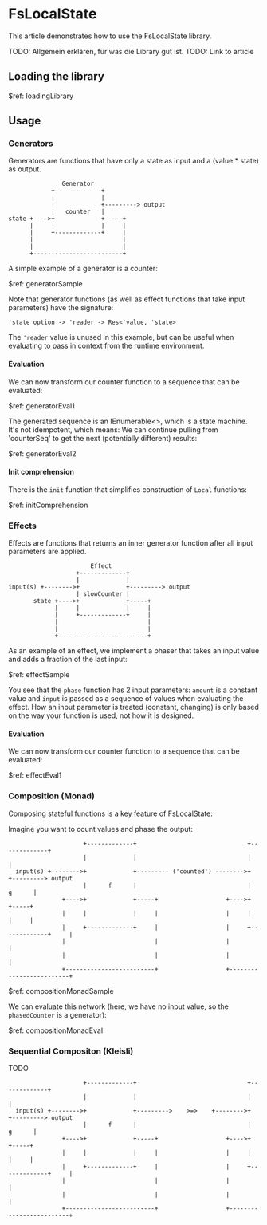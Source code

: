 ﻿﻿FsLocalState
===

This article demonstrates how to use the FsLocalState library.

TODO: Allgemein erklären, für was die Library gut ist. 
TODO: Link to article

Loading the library
---

$ref: loadingLibrary

Usage
---

### Generators

Generators are functions that have only a state as input and a (value * state) as output.


                   Generator
                +-------------+
                |             |
                |             +---------> output
                |   counter   |
    state +---->+             +-----+
          |     |             |     |
          |     +-------------+     |
          |                         |
          |                         |
          +-------------------------+


A simple example of a generator is a counter:

$ref: generatorSample

Note that generator functions (as well as effect functions that take input parameters) have the signature:

`'state option -> 'reader -> Res<'value, 'state>`

The `'reader` value is unused in this example, but can be useful when evaluating to pass in context from
the runtime environment.

#### Evaluation

We can now transform our counter function to a sequence that can be evaluated:

$ref: generatorEval1

The generated sequence is an IEnumerable<>, which is a state machine. It's not idempotent, which means:
We can continue pulling from 'counterSeq' to get the next (potentially different) results:

$ref: generatorEval2


#### Init comprehension

There is the `init` function that simplifies construction of `Local` functions:

$ref: initComprehension


### Effects

Effects are functions that returns an inner generator function after all input parameters are applied.


                           Effect
                       +-------------+
                       |             |
    input(s) +-------->+             +---------> output
                       | slowCounter |
           state +---->+             +-----+
                 |     |             |     |
                 |     +-------------+     |
                 |                         |
                 |                         |
                 +-------------------------+


As an example of an effect, we implement a phaser that takes an input value and adds a fraction of the last input:

$ref: effectSample


You see that the `phase` function has 2 input parameters: `amount` is a constant value and `input` is passed
as a sequence of values when evaluating the effect. How an input parameter is treated (constant, changing) is
only based on the way your function is used, not how it is designed.

#### Evaluation

We can now transform our counter function to a sequence that can be evaluated:

$ref: effectEval1


### Composition (Monad)

Composing stateful functions is a key feature of FsLocalState:

Imagine you want to count values and phase the output:

                         +-------------+                               +-------------+
                         |             |                               |             |
      input(s) +-------->+             +--------- ('counted') -------->+             +---------> output
                         |      f      |                               |      g      |
                   +---->+             +-----+                   +---->+             +-----+
                   |     |             |     |                   |     |             |     |
                   |     +-------------+     |                   |     +-------------+     |
                   |                         |                   |                         |
                   |                         |                   |                         |
                   +-------------------------+                   +-------------------------+

$ref: compositionMonadSample

We can evaluate this network (here, we have no input value, so the `phasedCounter` is a generator):

$ref: compositionMonadEval


### Sequential Compositon (Kleisli)

TODO

                         +-------------+                               +-------------+
                         |             |                               |             |
      input(s) +-------->+             +--------->    >=>    +-------->+             +---------> output
                         |      f      |                               |      g      |
                   +---->+             +-----+                   +---->+             +-----+
                   |     |             |     |                   |     |             |     |
                   |     +-------------+     |                   |     +-------------+     |
                   |                         |                   |                         |
                   |                         |                   |                         |
                   +-------------------------+                   +-------------------------+